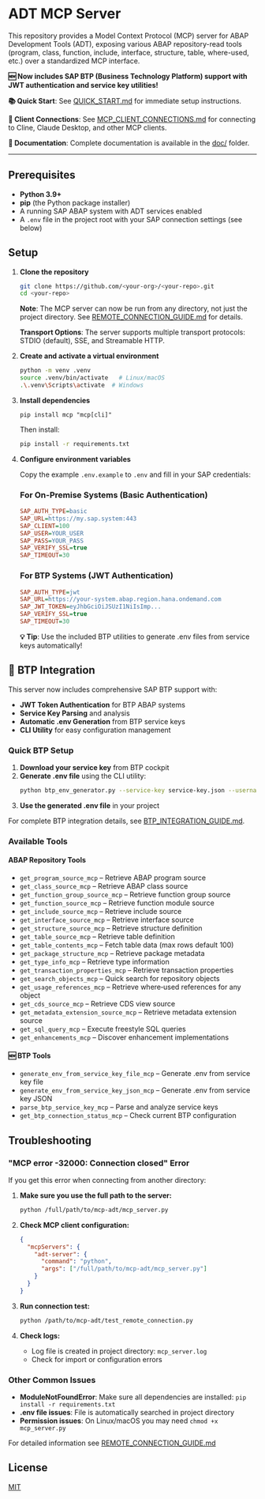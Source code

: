 # ADT MCP Server

This repository provides a Model Context Protocol (MCP) server for ABAP Development Tools (ADT), exposing various ABAP repository-read tools (program, class, function, include, interface, structure, table, where-used, etc.) over a standardized MCP interface.

**🆕 Now includes SAP BTP (Business Technology Platform) support with JWT authentication and service key utilities!**

**📚 Quick Start**: See [QUICK_START.md](doc/QUICK_START.md) for immediate setup instructions.

**🔌 Client Connections**: See [MCP_CLIENT_CONNECTIONS.md](doc/MCP_CLIENT_CONNECTIONS.md) for connecting to Cline, Claude Desktop, and other MCP clients.

**📖 Documentation**: Complete documentation is available in the [doc/](doc/) folder.

---

## Prerequisites

* **Python 3.9+**
* **pip** (the Python package installer)
* A running SAP ABAP system with ADT services enabled
* A `.env` file in the project root with your SAP connection settings (see below)

## Setup

1. **Clone the repository**

   ```bash
   git clone https://github.com/<your-org>/<your-repo>.git
   cd <your-repo>
   ```

   **Note**: The MCP server can now be run from any directory, not just the project directory. See [REMOTE_CONNECTION_GUIDE.md](doc/REMOTE_CONNECTION_GUIDE.md) for details.

   **Transport Options**: The server supports multiple transport protocols: STDIO (default), SSE, and Streamable HTTP.

2. **Create and activate a virtual environment**

   ```bash
   python -m venv .venv
   source .venv/bin/activate   # Linux/macOS
   .\.venv\Scripts\activate  # Windows
   ```

3. **Install dependencies**

   ```text
   pip install mcp "mcp[cli]"
   ```

   Then install:

   ```bash
   pip install -r requirements.txt
   ```

4. **Configure environment variables**

   Copy the example `.env.example` to `.env` and fill in your SAP credentials:

   ### For On-Premise Systems (Basic Authentication)
   ```ini
   SAP_AUTH_TYPE=basic
   SAP_URL=https://my.sap.system:443
   SAP_CLIENT=100
   SAP_USER=YOUR_USER
   SAP_PASS=YOUR_PASS
   SAP_VERIFY_SSL=true
   SAP_TIMEOUT=30
   ```

   ### For BTP Systems (JWT Authentication)
   ```ini
   SAP_AUTH_TYPE=jwt
   SAP_URL=https://your-system.abap.region.hana.ondemand.com
   SAP_JWT_TOKEN=eyJhbGciOiJSUzI1NiIsImp...
   SAP_VERIFY_SSL=true
   SAP_TIMEOUT=30
   ```

   **💡 Tip**: Use the included BTP utilities to generate .env files from service keys automatically!

## 🚀 BTP Integration

This server now includes comprehensive SAP BTP support with:

- **JWT Token Authentication** for BTP ABAP systems
- **Service Key Parsing** and analysis
- **Automatic .env Generation** from BTP service keys
- **CLI Utility** for easy configuration management

### Quick BTP Setup

1. **Download your service key** from BTP cockpit
2. **Generate .env file** using the CLI utility:
   ```bash
   python btp_env_generator.py --service-key service-key.json --username your-user@company.com --prompt-password
   ```
3. **Use the generated .env file** in your project

For complete BTP integration details, see [BTP_INTEGRATION_GUIDE.md](doc/BTP_INTEGRATION_GUIDE.md).

### Available Tools

#### ABAP Repository Tools
* `get_program_source_mcp` – Retrieve ABAP program source
* `get_class_source_mcp` – Retrieve ABAP class source
* `get_function_group_source_mcp` – Retrieve function group source
* `get_function_source_mcp` – Retrieve function module source
* `get_include_source_mcp` – Retrieve include source
* `get_interface_source_mcp` – Retrieve interface source
* `get_structure_source_mcp` – Retrieve structure definition
* `get_table_source_mcp` – Retrieve table definition
* `get_table_contents_mcp` – Fetch table data (max rows default 100)
* `get_package_structure_mcp` – Retrieve package metadata
* `get_type_info_mcp` – Retrieve type information
* `get_transaction_properties_mcp` – Retrieve transaction properties
* `get_search_objects_mcp` – Quick search for repository objects
* `get_usage_references_mcp` – Retrieve where‑used references for any object
* `get_cds_source_mcp` – Retrieve CDS view source
* `get_metadata_extension_source_mcp` – Retrieve metadata extension source
* `get_sql_query_mcp` – Execute freestyle SQL queries
* `get_enhancements_mcp` – Discover enhancement implementations

#### 🆕 BTP Tools
* `generate_env_from_service_key_file_mcp` – Generate .env from service key file
* `generate_env_from_service_key_json_mcp` – Generate .env from service key JSON
* `parse_btp_service_key_mcp` – Parse and analyze service keys
* `get_btp_connection_status_mcp` – Check current BTP configuration

## Troubleshooting

### "MCP error -32000: Connection closed" Error

If you get this error when connecting from another directory:

1. **Make sure you use the full path to the server:**
   ```bash
   python /full/path/to/mcp-adt/mcp_server.py
   ```

2. **Check MCP client configuration:**
   ```json
   {
     "mcpServers": {
       "adt-server": {
         "command": "python",
         "args": ["/full/path/to/mcp-adt/mcp_server.py"]
       }
     }
   }
   ```

3. **Run connection test:**
   ```bash
   python /path/to/mcp-adt/test_remote_connection.py
   ```

4. **Check logs:**
   - Log file is created in project directory: `mcp_server.log`
   - Check for import or configuration errors

### Other Common Issues

- **ModuleNotFoundError**: Make sure all dependencies are installed: `pip install -r requirements.txt`
- **.env file issues**: File is automatically searched in project directory
- **Permission issues**: On Linux/macOS you may need `chmod +x mcp_server.py`

For detailed information see [REMOTE_CONNECTION_GUIDE.md](doc/REMOTE_CONNECTION_GUIDE.md)

## License

[MIT](LICENSE)
